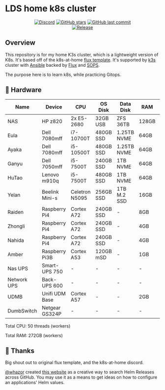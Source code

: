 # LDS home k8s cluster

<div align="center">

[![Discord](https://img.shields.io/discord/673534664354430999?color=7289da&label=DISCORD&style=for-the-badge&logo=discord)](https://discord.gg/k8s-at-home 'k8s at home Discord Community')
[![GitHub stars](https://img.shields.io/github/stars/lildrunkensmurf/k3s-home-cluster?color=green&style=for-the-badge)](https://github.com/lildrunkensmurf/k3s-home-cluster/stargazers 'This repo star count')
[![GitHub last commit](https://img.shields.io/github/last-commit/lildrunkensmurf/k3s-home-cluster?color=purple&style=for-the-badge)](https://github.com/LilDrunkenSmurf/k3s-home-cluster/commits/main 'Commit History')\
[![Release](https://img.shields.io/github/v/release/lildrunkensmurf/k3s-home-cluster?style=for-the-badge)](https://github.com/lildrunkensmurf/k3s-home-cluster/releases 'Repo releases')

</div>

## Overview

This repository is for my home K3s cluster, which is a lightweight version of K8s. It's based off of the k8s-at-home [flux template](https://github.com/onedr0p/flux-cluster-template).
It's supported by [k3s](https://k3s.io) cluster with [Ansible](https://www.ansible.com) backed by [Flux](https://toolkit.fluxcd.io/) and [SOPS](https://toolkit.fluxcd.io/guides/mozilla-sops/).

The purpose here is to learn k8s, while practicing Gitops.

## 🔧 Hardware

| Name        | Device         | CPU            | OS Disk   | Data Disk   | RAM   | OS       | Purpose             |
|-------------|----------------|----------------|-----------|-------------|-------|----------|---------------------|
| NAS         | HP z820        | 2x E5-2680     | 32GB USB  | ZFS 36TB    | 128GB | Unraid   | NAS/NFS/Backup      |
| Eula        | Dell 7080mff   | i7-10700T      | 480GB SSD | 1.25TB NVME | 64GB  | Ubuntu   | k8s Worker          |
| Ayaka       | Dell 7080mff   | i5-10500T      | 480GB SSD | 1.25TB NVME | 64GB  | Ubuntu   | k8s Worker          |
| Ganyu       | Dell 7050mff   | i5-7500T       | 240GB SSD | 1TB NVME    | 64GB  | Ubuntu   | k8s Worker          |
| HuTao       | Lenovo m910q   | i5-7500T       | 480GB SSD | 1TB NVME    | 64GB  | Ubuntu   | k8s Worker          |
| Yelan       | Beelink Mini-s | Celetron N5095 | 256GB SSD | 1TB M.2 SSD | 16GB  | Ubuntu   | k8s Worker          |
| Raiden      | Raspberry Pi4  | Cortex A72     | 240GB SSD | -           | 8GB   | Ubuntu   | k8s control-plane   |
| Zhongli     | Raspberry Pi4  | Cortex A72     | 240GB SSD | -           | 4GB   | Ubuntu   | k8s control-plane   |
| Nahida      | Raspberry Pi4  | Cortex A72     | 240GB SSD | -           | 4GB   | Ubuntu   | k8s control-plane   |
| Amber       | Raspberry Pi3B | Cortex A53     | 120GB mSD | -           | 1GB   | Raspbian | DNS/VPN/MeshCentral |
| Nas UPS     | Smart-UPS 750  | -              | -         | -           | -     | -        | UPS - NAS           |
| Network UPS | Back-UPS 600   | -              | -         | -           | -     | -        | UPS - K8s + Network |
| UDMB        | Unifi UDM Base | Cortex A57     | -         | -           | 2GB   | Unifi OS | Router              |
| DumbSwitch  | Netgear GS324P | -              | -         | -           | -     | -        | 24 Port PoE Switch  |

Total CPU: 50 threads (workers)

Total RAM: 272GB (workers)

## 🤝 Thanks

Big shout out to original flux template, and the k8s-at-home discord.

[@whazor](https://github.com/whazor) created [this website](https://nanne.dev/k8s-at-home-search/) as a creative way to search Helm Releases across GitHub. You may use it as a means to get ideas on how to configure an applications' Helm values.
